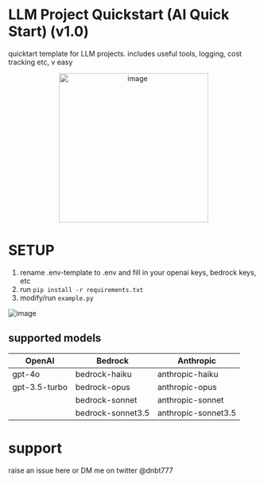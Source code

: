 # LLM Project Quickstart (AI Quick Start) (v1.0)
quicktart template for LLM projects. includes useful tools, logging, cost tracking etc, v easy

<div style="text-align: center;">
    <img src="https://github.com/dnbt777/ai-project-quickstart/assets/169108635/04dfe0d1-4d7f-4783-bbb8-f782a54be863" alt="image" width="300"/>
</div>



# SETUP
1. rename .env-template to .env and fill in your openai keys, bedrock keys, etc
2. run `pip install -r requirements.txt`
3. modify/run `example.py`


![image](https://github.com/dnbt777/ai-project-quickstart/assets/169108635/b395df14-987e-4e3e-9cc9-c382fc3af279)



## supported models

| OpenAI           | Bedrock           | Anthropic           |
|------------------|-------------------|---------------------|
| gpt-4o           | bedrock-haiku     | anthropic-haiku     |
| gpt-3.5-turbo    | bedrock-opus      | anthropic-opus      |
|                  | bedrock-sonnet    | anthropic-sonnet    |
|                  | bedrock-sonnet3.5 | anthropic-sonnet3.5 |

# support

raise an issue here or DM me on twitter @dnbt777
